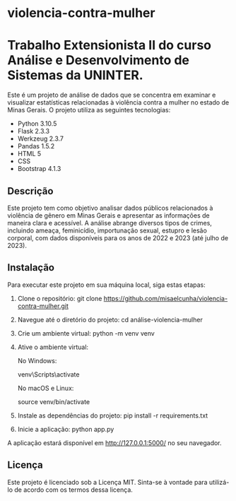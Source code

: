 # violencia-contra-mulher
# Trabalho Extensionista II do curso Análise e Desenvolvimento de Sistemas da UNINTER.

Este é um projeto de análise de dados que se concentra em examinar e visualizar estatísticas relacionadas à violência contra a mulher no estado de Minas Gerais. O projeto utiliza as seguintes tecnologias:

- Python 3.10.5
- Flask 2.3.3
- Werkzeug 2.3.7
- Pandas 1.5.2
- HTML 5
- CSS
- Bootstrap 4.1.3

## Descrição

Este projeto tem como objetivo analisar dados públicos relacionados à violência de gênero em Minas Gerais e apresentar as informações de maneira clara e acessível. A análise abrange diversos tipos de crimes, incluindo ameaça, feminicídio, importunação sexual, estupro e lesão corporal, com dados disponíveis para os anos de 2022 e 2023 (até julho de 2023).

## Instalação

Para executar este projeto em sua máquina local, siga estas etapas:

1. Clone o repositório:
   git clone https://github.com/misaelcunha/violencia-contra-mulher.git

2. Navegue até o diretório do projeto:
   cd análise-violencia-mulher

3. Crie um ambiente virtual:
   python -m venv venv
   
4. Ative o ambiente virtual:

   No Windows:
   
   venv\Scripts\activate
   
   No macOS e Linux:
   
   source venv/bin/activate

6. Instale as dependências do projeto:
   pip install -r requirements.txt

7. Inicie a aplicação:
   python app.py

A aplicação estará disponível em http://127.0.0.1:5000/ no seu navegador.

## Licença
Este projeto é licenciado sob a Licença MIT. Sinta-se à vontade para utilizá-lo de acordo com os termos dessa licença.
